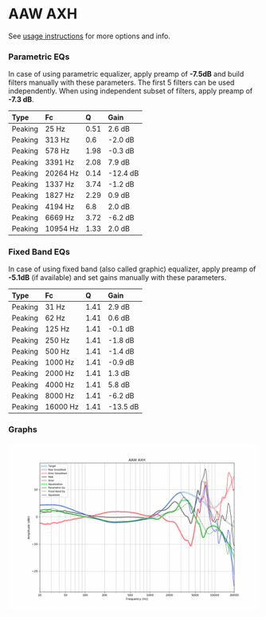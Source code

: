# AAW AXH
See [usage instructions](https://github.com/jaakkopasanen/AutoEq#usage) for more options and info.

### Parametric EQs
In case of using parametric equalizer, apply preamp of **-7.5dB** and build filters manually
with these parameters. The first 5 filters can be used independently.
When using independent subset of filters, apply preamp of **-7.3 dB**.

| Type    | Fc       |    Q | Gain     |
|:--------|:---------|:-----|:---------|
| Peaking | 25 Hz    | 0.51 | 2.6 dB   |
| Peaking | 313 Hz   | 0.6  | -2.0 dB  |
| Peaking | 578 Hz   | 1.98 | -0.3 dB  |
| Peaking | 3391 Hz  | 2.08 | 7.9 dB   |
| Peaking | 20264 Hz | 0.14 | -12.4 dB |
| Peaking | 1337 Hz  | 3.74 | -1.2 dB  |
| Peaking | 1827 Hz  | 2.29 | 0.9 dB   |
| Peaking | 4194 Hz  | 6.8  | 2.0 dB   |
| Peaking | 6669 Hz  | 3.72 | -6.2 dB  |
| Peaking | 10954 Hz | 1.33 | 2.0 dB   |

### Fixed Band EQs
In case of using fixed band (also called graphic) equalizer, apply preamp of **-5.1dB**
(if available) and set gains manually with these parameters.

| Type    | Fc       |    Q | Gain     |
|:--------|:---------|:-----|:---------|
| Peaking | 31 Hz    | 1.41 | 2.9 dB   |
| Peaking | 62 Hz    | 1.41 | 0.6 dB   |
| Peaking | 125 Hz   | 1.41 | -0.1 dB  |
| Peaking | 250 Hz   | 1.41 | -1.8 dB  |
| Peaking | 500 Hz   | 1.41 | -1.4 dB  |
| Peaking | 1000 Hz  | 1.41 | -0.9 dB  |
| Peaking | 2000 Hz  | 1.41 | 1.3 dB   |
| Peaking | 4000 Hz  | 1.41 | 5.8 dB   |
| Peaking | 8000 Hz  | 1.41 | -6.2 dB  |
| Peaking | 16000 Hz | 1.41 | -13.5 dB |

### Graphs
![](./AAW%20AXH.png)